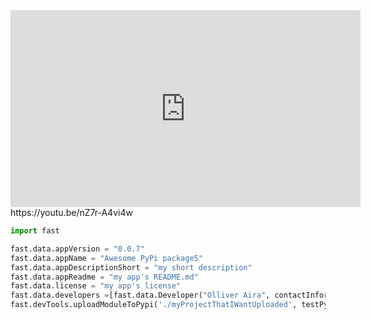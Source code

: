 
<iframe width="560" height="315" src="https://www.youtube.com/embed/nZ7r-A4vi4w?si=bEtyqH3wm680zr4H" title="YouTube video player" frameborder="0" allow="accelerometer; autoplay; clipboard-write; encrypted-media; gyroscope; picture-in-picture; web-share" allowfullscreen></iframe>
https://youtu.be/nZ7r-A4vi4w

```python
import fast

fast.data.appVersion = "0.0.7"
fast.data.appName = "Awesome PyPi package5"
fast.data.appDescriptionShort = "my short description"
fast.data.appReadme = "my app's README.md"
fast.data.license = "my app's license"
fast.data.developers =[fast.data.Developer("Olliver Aira", contactInformation={"email": "olliver.aira@gmail.com"})]
fast.devTools.uploadModuleToPypi('./myProjectThatIWantUploaded', testPypi=True)#@note set testPypi=False if you're uploading a permanent package for a real project
```